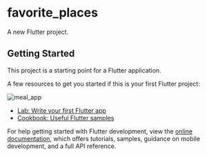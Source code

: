 # favorite_places

A new Flutter project.

## Getting Started

This project is a starting point for a Flutter application.

A few resources to get you started if this is your first Flutter project:

![meal_app](https://github.com/user-attachments/assets/8b29e0aa-7b05-4665-a520-babdbf30e676)


- [Lab: Write your first Flutter app](https://docs.flutter.dev/get-started/codelab)
- [Cookbook: Useful Flutter samples](https://docs.flutter.dev/cookbook)

For help getting started with Flutter development, view the
[online documentation](https://docs.flutter.dev/), which offers tutorials,
samples, guidance on mobile development, and a full API reference.
